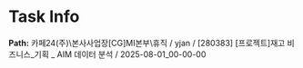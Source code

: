 # Task Info

**Path:** 카페24(주)\본사사업장\[CG]MI본부\휴직 / yjan / [280383] [프로젝트]재고 비즈니스_기획 _ AIM 데이터 분석 / 2025-08-01_00-00-00

